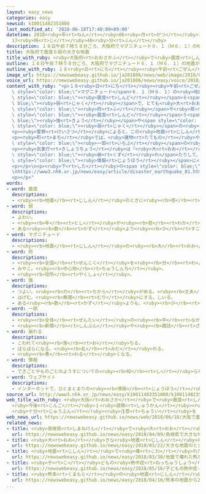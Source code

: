 ```yaml
---
layout: easy_news
categories: easy
newsid: k10011482351000
last_modified_at: '2018-06-18T17:40:00+09:00'
datetime: 2018<ruby>年<rt>ねん</rt></ruby>06<ruby>月<rt>がつ</rt></ruby>18<ruby>日<rt>にち</rt></ruby>
  17<ruby>時<rt>じ</rt></ruby>40<ruby>分<rt>ふん</rt></ruby>
description: １８日午前７時５８分ごろ、大阪府でマグニチュード６．１（Ｍ６．１）の地震がありました。
title: 大阪府で震度６弱の大きな地震
title_with_ruby: <ruby>大阪府<rt>おおさかふ</rt></ruby>で<ruby>震度<rt>しんど</rt></ruby>６<ruby>弱<rt>じゃく</rt></ruby>の<ruby>大<rt>おお</rt></ruby>きな<ruby>地震<rt>じしん</rt></ruby>
outline: １８日午前７時５８分ごろ、大阪府でマグニチュード６．１（Ｍ６．１）の地震がありました。
outline_with_ruby: １８<ruby>日<rt>にち</rt></ruby><ruby>午前<rt>ごぜん</rt></ruby>７<ruby>時<rt>じ</rt></ruby>５８<ruby>分<rt>ふん</rt></ruby>ごろ、<ruby>大阪府<rt>おおさかふ</rt></ruby>でマグニチュード６．１（Ｍ６．１）の<ruby>地震<rt>じしん</rt></ruby>がありました。
image_url: https://newswebeasy.github.io/ja201806/news/web/image/2018/06/18/K10011482351_1806181005_1806181006_01_02.jpg
voice_url: https://newswebeasy.github.io/ja201806/news/easy/voice/2018/06/18/k10011482351000.mp4
content_with_ruby: "<p>１８<ruby>日<rt>にち</rt></ruby><ruby>午前<rt>ごぜん</rt></ruby>７<ruby>時<rt>じ</rt></ruby>５８<ruby>分<rt>ふん</rt></ruby>ごろ、<ruby>大阪府<rt>おおさかふ</rt></ruby>で<span\
  \ style=\"color: blue;\">マグニチュード</span>６．１（Ｍ６．１）の<ruby>地震<rt>じしん</rt></ruby>がありました。<ruby>大阪市<rt>おおさかし</rt></ruby><ruby>北区<rt>きたく</rt></ruby>、<ruby>高槻市<rt>たかつきし</rt></ruby>、<ruby>枚方市<rt>ひらかたし</rt></ruby>、<ruby>茨木市<rt>いばらきし</rt></ruby>、<ruby>箕面市<rt>みのおし</rt></ruby>は<span\
  \ style=\"color: blue;\"><ruby>震度<rt>しんど</rt></ruby></span>６<span style=\"color:\
  \ blue;\"><ruby>弱<rt>じゃく</rt></ruby></span>で、とても<ruby>大<rt>おお</rt></ruby>きく<ruby>揺<rt>ゆ</rt></ruby>れました。<ruby>大阪府<rt>おおさかふ</rt></ruby>の<ruby>周<rt>まわ</rt></ruby>りの<span\
  \ style=\"color: blue;\"><ruby>府<rt>ふ</rt></ruby></span>や<ruby>県<rt>けん</rt></ruby>でも<span\
  \ style=\"color: blue;\"><ruby>震度<rt>しんど</rt></ruby></span>５<span style=\"color:\
  \ blue;\"><ruby>強<rt>きょう</rt></ruby></span>や<span style=\"color: blue;\"><ruby>震度<rt>しんど</rt></ruby></span>５<span\
  \ style=\"color: blue;\"><ruby>弱<rt>じゃく</rt></ruby></span>の<ruby>所<rt>ところ</rt></ruby>がたくさんありました。</p>\n\
  <p><ruby>警察<rt>けいさつ</rt></ruby>によると、この<ruby>地震<rt>じしん</rt></ruby>で<ruby>壁<rt>かべ</rt></ruby>などが<ruby>倒<rt>たお</rt></ruby>れてきて３<ruby>人<rt>にん</rt></ruby>が<ruby>亡<rt>な</rt></ruby>くなりました。けがをした<ruby>人<rt>ひと</rt></ruby>もたくさんいます。</p>\n\
  <p><ruby>町<rt>まち</rt></ruby>では、<ruby>建物<rt>たてもの</rt></ruby>や<ruby>道<rt>みち</rt></ruby>などが<ruby>壊<rt>こわ</rt></ruby>れたり、<ruby>火事<rt>かじ</rt></ruby>になったりしました。<ruby>水道<rt>すいどう</rt></ruby>が<ruby>壊<rt>こわ</rt></ruby>れた<ruby>所<rt>ところ</rt></ruby>や、ガスが<ruby>止<rt>と</rt></ruby>まった<ruby>所<rt>ところ</rt></ruby>もあります。<span\
  \ style=\"color: blue;\"><ruby>一部<rt>いちぶ</rt></ruby></span>の<ruby>交通<rt>こうつう</rt></ruby>が<ruby>止<rt>と</rt></ruby>まったり<ruby>遅<rt>おく</rt></ruby>れたりしています。しばらく<ruby>利用<rt>りよう</rt></ruby>できない<ruby>携帯電話<rt>けいたいでんわ</rt></ruby>もありました。<ruby>大阪市<rt>おおさかし</rt></ruby>などの<ruby>小学校<rt>しょうがっこう</rt></ruby>と<ruby>中学校<rt>ちゅうがっこう</rt></ruby>は<ruby>休<rt>やす</rt></ruby>みになりました。</p>\n\
  <p><ruby>気象庁<rt>きしょうちょう</rt></ruby>は「<ruby>大<rt>おお</rt></ruby>きく<ruby>揺<rt>ゆ</rt></ruby>れた<ruby>所<rt>ところ</rt></ruby>では、これからも<ruby>家<rt>いえ</rt></ruby>が<ruby>倒<rt>たお</rt></ruby>れたり<ruby>山<rt>やま</rt></ruby>が<span\
  \ style=\"color: blue;\"><ruby>崩<rt>くず</rt></ruby>れ</span>たりして、<ruby>危険<rt>きけん</rt></ruby>になるかもしれません。<ruby>地震<rt>じしん</rt></ruby>や<ruby>雨<rt>あめ</rt></ruby>の<span\
  \ style=\"color: blue;\"><ruby>情報<rt>じょうほう</rt></ruby></span>に<ruby>注意<rt>ちゅうい</rt></ruby>してください」と<ruby>言<rt>い</rt></ruby>っています。</p>\n\
  <p></p>\n<p><ruby>下<rt>した</rt></ruby>の<span style=\"color: blue;\">ウェブサイト</span>には、<ruby>地震<rt>じしん</rt></ruby>のとき<ruby>気<rt>き</rt></ruby>をつけることがやさしい<ruby>日本語<rt>にほんご</rt></ruby>で<ruby>書<rt>か</rt></ruby>いてあります。\n\
  \nhttps://www3.nhk.or.jp/news/easy/article/disaster_earthquake_01.html</p>\n<p></p>\n\
  <p></p>"
words:
- word: 震度
  descriptions:
  - <ruby><rb>地震</rb><rt>じしん</rt></ruby>のときに<ruby><rb>感</rb><rt>かん</rt></ruby>じるゆれの<ruby><rb>度合</rb><rt>どあ</rt></ruby>い。<ruby><rb>計測地震計</rb><rt>けいそくじしんけい</rt></ruby>によって<ruby><rb>測</rb><rt>はか</rt></ruby>られ、<ruby><rb>次</rb><rt>つぎ</rt></ruby>の１０<ruby><rb>段階</rb><rt>だんかい</rt></ruby>に<ruby><rb>分</rb><rt>わ</rt></ruby>けられている。
- word: 弱
  descriptions:
  - よわい。
  - <ruby><rb>年</rb><rt>とし</rt></ruby>が<ruby><rb>若</rb><rt>わか</rt></ruby>い。
  - ある<ruby><rb>数</rb><rt>かず</rt></ruby>より<ruby><rb>少</rb><rt>すこ</rt></ruby>し<ruby><rb>足</rb><rt>た</rt></ruby>りないことを<ruby><rb>表</rb><rt>あらわ</rt></ruby>す。
- word: マグニチュード
  descriptions:
  - <ruby><rb>地震</rb><rt>じしん</rt></ruby>の<ruby><rb>大</rb><rt>おお</rt></ruby>きさの<ruby><rb>単位</rb><rt>たんい</rt></ruby>。
- word: 府
  descriptions:
  - <ruby><rb>全国</rb><rt>ぜんこく</rt></ruby>を<ruby><rb>分</rb><rt>わ</rt></ruby>けた<ruby><rb>区切</rb><rt>くぎ</rt></ruby>りの<ruby><rb>一</rb><rt>ひと</rt></ruby>つ。<ruby><rb>大阪府</rb><rt>おおさかふ</rt></ruby>と<ruby><rb>京都府</rb><rt>きょうとふ</rt></ruby>がある。
  - みやこ。<ruby><rb>中心地</rb><rt>ちゅうしんち</rt></ruby>。
  - <ruby><rb>役所</rb><rt>やくしょ</rt></ruby>。
- word: 強
  descriptions:
  - つよい。<ruby><rb>力</rb><rt>ちから</rt></ruby>がある。<ruby><rb>丈夫</rb><rt>じょうぶ</rt></ruby>。
  - はげむ。<ruby><rb>無理</rb><rt>むり</rt></ruby>にする。しいる。
  - ある<ruby><rb>数</rb><rt>かず</rt></ruby>よりも、<ruby><rb>少</rb><rt>すこ</rt></ruby>し<ruby><rb>多</rb><rt>おお</rt></ruby>いことを<ruby><rb>表</rb><rt>あらわ</rt></ruby>す。
- word: 一部
  descriptions:
  - <ruby><rb>全体</rb><rt>ぜんたい</rt></ruby>の<ruby><rb>中</rb><rt>なか</rt></ruby>の、ある<ruby><rb>部分</rb><rt>ぶぶん</rt></ruby>。
  - <ruby><rb>新聞</rb><rt>しんぶん</rt></ruby>や<ruby><rb>雑誌</rb><rt>ざっし</rt></ruby>などを<ruby><rb>数</rb><rt>かぞ</rt></ruby>えるときの、<ruby><rb>一</rb><rt>ひと</rt></ruby>つ。
- word: 崩れる
  descriptions:
  - こわれて<ruby><rb>落</rb><rt>お</rt></ruby>ちる。
  - ばらばらになる。<ruby><rb>乱</rb><rt>みだ</rt></ruby>れる。
  - <ruby><rb>悪</rb><rt>わる</rt></ruby>くなる。
- word: 情報
  descriptions:
  - できごとやものごとのようすについての<ruby><rb>知</rb><rt>し</rt></ruby>らせ。
- word: ウェブサイト
  descriptions:
  - インターネットで、ひとまとまりの<ruby><rb>情報</rb><rt>じょうほう</rt></ruby>が<ruby><rb>置</rb><rt>お</rt></ruby>かれている<ruby><rb>場所</rb><rt>ばしょ</rt></ruby>。サイト。
source_url: http://www3.nhk.or.jp/news/easy/k10011482351000/k10011482351000.html
web_title_with_ruby: <ruby>大阪<rt>おおさか</rt></ruby>で<ruby>震度<rt>しんど</rt></ruby>６<ruby>弱<rt>じゃく</rt></ruby>
  <ruby>今後<rt>こんご</rt></ruby>１<ruby>週間<rt>しゅうかん</rt></ruby><ruby>程度<rt>ていど</rt></ruby>
  <ruby>十分<rt>じゅうぶん</rt></ruby><ruby>注意<rt>ちゅうい</rt></ruby>を
web_news_url: https://newswebeasy.github.io/news/web/2018/06/18/大阪で震度6弱-今後1週間程度-十分注意を
related_news:
- title: <ruby>島根県<rt>しまねけん</rt></ruby>で<ruby>大<rt>おお</rt></ruby>きな<ruby>地震<rt>じしん</rt></ruby>
  url: https://newswebeasy.github.io/news/easy/2018/04/09/島根県で大きな地震
- title: <ruby>大<rt>おお</rt></ruby>きな<ruby>地震<rt>じしん</rt></ruby>のときは<ruby>緊急地震速報<rt>きんきゅうじしんそくほう</rt></ruby>に<ruby>続<rt>つづ</rt></ruby>きの<ruby>情報<rt>じょうほう</rt></ruby>が<ruby>出<rt>で</rt></ruby>る
  url: https://newswebeasy.github.io/news/easy/2018/03/22/大きな地震のときは緊急地震速報に続きの情報が出る
- title: <ruby>地震<rt>じしん</rt></ruby>で<ruby>壊<rt>こわ</rt></ruby>れた<ruby>熊本城<rt>くまもとじょう</rt></ruby>を２０<ruby>年<rt>ねん</rt></ruby>で<ruby>直<rt>なお</rt></ruby>す<ruby>計画<rt>けいかく</rt></ruby>が<ruby>決<rt>き</rt></ruby>まる
  url: https://newswebeasy.github.io/news/easy/2018/03/30/地震で壊れた熊本城を20年で直す計画が決まる
- title: <ruby>子<rt>こ</rt></ruby>どもの<ruby>熱中症<rt>ねっちゅうしょう</rt></ruby>　<ruby>運動会<rt>うんどうかい</rt></ruby>の<ruby>練習<rt>れんしゅう</rt></ruby><ruby>中<rt>ちゅう</rt></ruby>は<ruby>特<rt>とく</rt></ruby>に<ruby>気<rt>き</rt></ruby>をつけて
  url: https://newswebeasy.github.io/news/easy/2018/05/16/子どもの熱中症-運動会の練習中は特に気をつけて
- title: <ruby>熊本<rt>くまもと</rt></ruby>の<ruby>地震<rt>じしん</rt></ruby>から２<ruby>年<rt>ねん</rt></ruby>　<ruby>亡<rt>な</rt></ruby>くなった<ruby>大学生<rt>だいがくせい</rt></ruby>のために<ruby>家族<rt>かぞく</rt></ruby>が<ruby>祈<rt>いの</rt></ruby>る
  url: https://newswebeasy.github.io/news/easy/2018/04/16/熊本の地震から2年-亡くなった大学生のために家族が祈る
...
```


